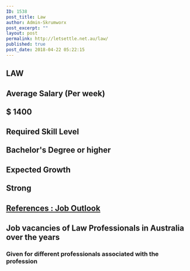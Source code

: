 ```yaml
---
ID: 1538
post_title: Law
author: Admin-Skrumworx
post_excerpt: ""
layout: post
permalink: http://letsettle.net.au/law/
published: true
post_date: 2018-04-22 05:22:15
---
```

<h2>LAW</h2>		
			<h2>Average Salary (Per week)<br><br>$ 1400 </h2>		
			<h2>Required Skill Level <br><br>Bachelor's Degree or higher</h2>		
			<h2>Expected Growth<br><br>Strong</h2>		
			<h2><a href="http://joboutlook.gov.au">References : Job Outlook</a></h2>		
			<html>
  <head>
	  <h2>Job vacancies of Law Professionals in Australia over the years</h2>
      <h3>Given for different professionals associated with the profession</h3>
  </head>
  <body>
  </body>
</html>